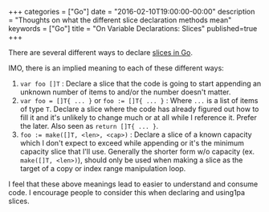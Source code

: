 +++
categories = ["Go"]
date = "2016-02-10T19:00:00-00:00"
description = "Thoughts on what the different slice declaration methods mean"
keywords = ["Go"]
title = "On Variable Declarations: Slices"
published=true
+++

There are several different ways to declare [slices in Go](https://golang.org/doc/effective_go.html#slices). 

IMO, there is an implied meaning to each of these different ways:

1. `var foo []T` : Declare a slice that the code is going to start appending an unknown number of items to and/or the number doesn't matter.
1. `var foo = []T{ ... }` or `foo := []T{ ... }` : Where `...` is a list of items of type `T`. Declare a slice where the code has already figured out how to fill it and it's unlikely to change much or at all while I reference it. Prefer the later. Also seen as `return []T{ ... }`.
1. `foo := make([]T, <len>, <cap>)` : Declare a slice of a known capacity which I don't expect to exceed while appending or it's the minimum capacity slice that I'll use. Generally the shorter form w/o capacity (ex. `make([]T, <len>)`), should only be used when making a slice as the target of a copy or index range manipulation loop.

I feel that these above meanings lead to easier to understand and consume code. I encourage people to consider this when declaring and using1pa slices.